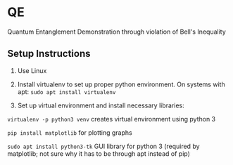 # QE
Quantum Entanglement Demonstration through violation of Bell's Inequality

## Setup Instructions

1. Use Linux

2. Install virtualenv to set up proper python environment. On systems with apt: `sudo apt install virtualenv`

3. Set up virtual environment and install necessary libraries:

  `virtualenv -p python3 venv` creates virtual environment using python 3

  `pip install matplotlib` for plotting graphs

  `sudo apt install python3-tk` GUI library for python 3 (required by matplotlib; not sure why it has to be through apt instead of pip)
